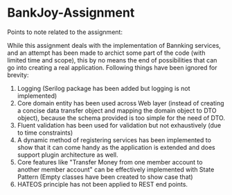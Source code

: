 # BankJoy-Assignment

Points to note related to the assignment:

While this assignment deals with the implementation of Bannking services, and an attempt has been made to archict some part of the code (with limited time and scope), 
this by no means the end of possibilities that can go into creating a real application. Following things have been ignored for brevity:

1) Logging (Serilog package has been added but logging is not implemented)
2) Core domain entity has been used across Web layer (instead of creating a concise data transfer object and mapping the domain object to DTO object), 
   because the schema provided is too simple for the need of DTO.
3) Fluent validation has been used for validation but not exhaustively (due to time constraints)
4) A dynamic method of registering services has been implemented to show that it can come handy as the application is extended and does support plugin architecture as well.
5) Core features like "Transfer Money from one member account to another member account" can be effectively implemented with State Pattern 
  (Empty classes have been created to show case that)
6) HATEOS principle has not been applied to REST end points.
